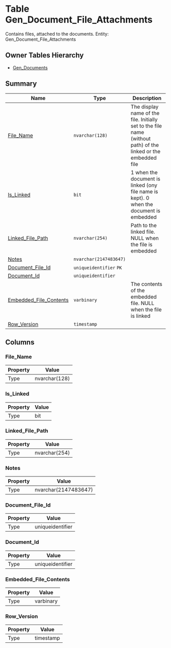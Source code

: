 # Table Gen_Document_File_Attachments

Contains files, attached to the documents. Entity: Gen_Document_File_Attachments

## Owner Tables Hierarchy

* [Gen_Documents](Gen_Documents.md)

## Summary

| Name | Type | Description |
| - | - | --- |
|[File_Name](#file_name)|`nvarchar(128)` |The display name of the file. Initially set to the file name (without path) of the linked or the embedded file|
|[Is_Linked](#is_linked)|`bit` |1 when the document is linked (ony file name is kept). 0 when the document is embedded|
|[Linked_File_Path](#linked_file_path)|`nvarchar(254)` |Path to the linked file. NULL when the file is embedded|
|[Notes](#notes)|`nvarchar(2147483647)` ||
|[Document_File_Id](#document_file_id)|`uniqueidentifier` `PK`||
|[Document_Id](#document_id)|`uniqueidentifier` ||
|[Embedded_File_Contents](#embedded_file_contents)|`varbinary` |The contents of the embedded file. NULL when the file is linked|
|[Row_Version](#row_version)|`timestamp` ||

## Columns

### File_Name

| Property | Value |
| - | - |
|Type|nvarchar(128)|

### Is_Linked

| Property | Value |
| - | - |
|Type|bit|

### Linked_File_Path

| Property | Value |
| - | - |
|Type|nvarchar(254)|

### Notes

| Property | Value |
| - | - |
|Type|nvarchar(2147483647)|

### Document_File_Id

| Property | Value |
| - | - |
|Type|uniqueidentifier|

### Document_Id

| Property | Value |
| - | - |
|Type|uniqueidentifier|

### Embedded_File_Contents

| Property | Value |
| - | - |
|Type|varbinary|

### Row_Version

| Property | Value |
| - | - |
|Type|timestamp|


